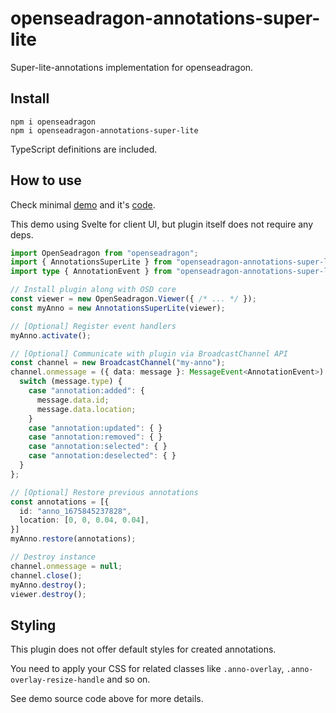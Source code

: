 # openseadragon-annotations-super-lite

Super-lite-annotations implementation for openseadragon.

## Install

```
npm i openseadragon
npm i openseadragon-annotations-super-lite
```

TypeScript definitions are included.

## How to use

Check minimal [demo](https://leader22.github.io/openseadragon-annotations-super-lite/) and it's [code](https://github.com/leader22/openseadragon-annotations-super-lite/blob/main/demo/src/viewer/index.svelte).

This demo using Svelte for client UI, but plugin itself does not require any deps.

```ts
import OpenSeadragon from "openseadragon";
import { AnnotationsSuperLite } from "openseadragon-annotations-super-lite";
import type { AnnotationEvent } from "openseadragon-annotations-super-lite";

// Install plugin along with OSD core
const viewer = new OpenSeadragon.Viewer({ /* ... */ });
const myAnno = new AnnotationsSuperLite(viewer);

// [Optional] Register event handlers
myAnno.activate();

// [Optional] Communicate with plugin via BroadcastChannel API
const channel = new BroadcastChannel("my-anno");
channel.onmessage = ({ data: message }: MessageEvent<AnnotationEvent>) => {
  switch (message.type) {
    case "annotation:added": {
      message.data.id;
      message.data.location;
    }
    case "annotation:updated": { }
    case "annotation:removed": { }
    case "annotation:selected": { }
    case "annotation:deselected": { }
  }
};

// [Optional] Restore previous annotations
const annotations = [{
  id: "anno_1675845237828",
  location: [0, 0, 0.04, 0.04],
}]
myAnno.restore(annotations);

// Destroy instance
channel.onmessage = null;
channel.close();
myAnno.destroy();
viewer.destroy();
```

## Styling

This plugin does not offer default styles for created annotations.

You need to apply your CSS for related classes like `.anno-overlay`, `.anno-overlay-resize-handle` and so on.

See demo source code above for more details.
